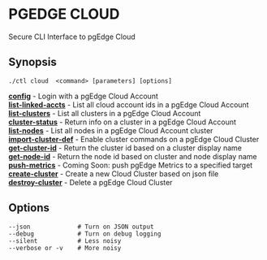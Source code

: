 # PGEDGE CLOUD
Secure CLI Interface to pgEdge Cloud

## Synopsis
    ./ctl cloud  <command> [parameters] [options]   

[**config**](doc/cloud-config.md)                         - Login with a pgEdge Cloud Account<br>
[**list-linked-accts**](doc/cloud-list-linked-accts.md)   - List all cloud account ids in a pgEdge Cloud Account<br>
[**list-clusters**](doc/cloud-list-clusters.md)           - List all clusters in a pgEdge Cloud Account<br>
[**cluster-status**](doc/cloud-cluster-status.md)         - Return info on a cluster in a pgEdge Cloud Account<br>
[**list-nodes**](doc/cloud-list-nodes.md)                 - List all nodes in a pgEdge Cloud Account cluster<br>
[**import-cluster-def**](doc/cloud-import-cluster-def.md) - Enable cluster commands on a pgEdge Cloud Cluster<br>
[**get-cluster-id**](doc/cloud-get-cluster-id.md)         - Return the cluster id based on a cluster display name<br>
[**get-node-id**](doc/cloud-get-node-id.md)               - Return the node id based on cluster and node display name<br>
[**push-metrics**](doc/cloud-push-metrics.md)             - Coming Soon: push pgEdge Metrics to a specified target<br>
[**create-cluster**](doc/cloud-create-cluster.md)         - Create a new Cloud Cluster based on json file<br>
[**destroy-cluster**](doc/cloud-destroy-cluster.md)       - Delete a pgEdge Cloud Cluster<br>

## Options
    --json             # Turn on JSON output
    --debug            # Turn on debug logging
    --silent           # Less noisy
    --verbose or -v    # More noisy

